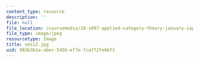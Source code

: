 ```yaml
---
content_type: resource
description: ''
file: null
file_location: /coursemedia/18-s097-applied-category-theory-january-iap-2019/983b3b1aabec545bef7efca7f2fe66f3_ses12.jpg
file_type: image/jpeg
resourcetype: Image
title: ses12.jpg
uid: 983b3b1a-abec-545b-ef7e-fca7f2fe66f3
---
```

